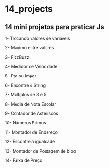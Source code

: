 # 14_projects
## 14 mini projetos para praticar Js
<p>1- Trocando valores de variáveis</p>
<p>2- Máximo entre valores</p>
<p>3- FizzBuzz</p>
<p>4- Medidor de Velocidade</p>
<p>5- Par ou Impar</p>
<p>6- Encontre o String</p>
<p>7- Multiplos de 3 e 5</p>
<p>8- Média de Nota Escolar</p>
<p>9- Contador de Asteríscos</p>
<p>10- Números Primos</p>
<p>11- Montador de Endereço</p>
<p>12- Encontre a igualdade</p>
<p>13- Montador de Postagem de blog</p>
<p>14- Faixa de Preço</p>
